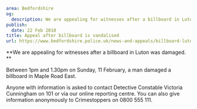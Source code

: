 ```yaml
area: Bedfordshire
og:
  description: We are appealing for witnesses after a billboard in Luton was damaged on Sunday, 11 February.
publish:
  date: 22 Feb 2018
title: Appeal after billboard is vandalised
url: https://www.bedfordshire.police.uk/news-and-appeals/billboard-luton-vandalised-feb18
```

**We are appealing for witnesses after a billboard in Luton was damaged. **

Between 1pm and 1.30pm on Sunday, 11 February, a man damaged a billboard in Maple Road East.

Anyone with information is asked to contact Detective Constable Victoria Cunningham on 101 or via our online reporting centre. You can also give information anonymously to Crimestoppers on 0800 555 111.
